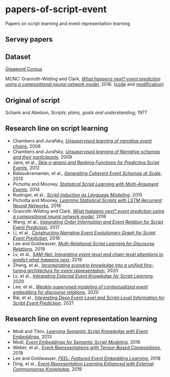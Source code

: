 # papers-of-script-event
Papers on script learning and event representation learning

## Servey papers


## Dataset
[Gigaword Corpus](https://catalog.ldc.upenn.edu/LDC2011T07)

MCNC: Granroth-Wilding and Clark, [*What happens next? event prediction using a compositional neural network model*](https://ojs.aaai.org/index.php/AAAI/article/view/10344), 2016. ([code](https://mark.granroth-wilding.co.uk/papers/what_happens_next/) and [modification](https://github.com/waltbai/MCPredictor)) 



## Original of script
Schank and Abelson, *Scripts, plans, goals and understanding*, 1977

## Research line on script learning
- Chambers and Jurafsky, [*Unsupervised learning of narrative event chains*](https://www.aclweb.org/anthology/P08-1090/), 2008
- Chambers and Jurafsky, [*Unsupervised learning of Narrative schemas and their participants*](https://aclanthology.org/P09-1068/), 2009
- Jans, et al., [*Skip n-grams and Ranking Functions for Predicting Script Events*](https://aclanthology.org/E12-1034/), 2012
- Balasubramanian, et al., [*Generating Coherent Event Schemas at Scale*](https://aclanthology.org/D13-1178/), 2013
- Pichotta and Mooney, [*Statistical Script Learning with Multi-Argument Events*](https://aclanthology.org/E14-1024/), 2014
- Rudinger, et al., [*Script Induction as Language Modeling*](https://aclanthology.org/D15-1195/), 2015
- Pichotta and Mooney, [*Learning Statistical Scripts with LSTM Recurrent Neural Networks*](https://ojs.aaai.org/index.php/AAAI/article/view/10347), 2016
- Granroth-Wilding and Clark, [*What happens next? event prediction using a compositional neural network model*](https://ojs.aaai.org/index.php/AAAI/article/view/10344), 2016
- Wang, et al., [*Integrating Order Information and Event Relation for Script Event Prediction*](https://aclanthology.org/D17-1006/), 2017
- Li, et al., [*Constructing Narrative Event Evolutionary Graph for Script Event Prediction*](https://www.ijcai.org/Proceedings/2018/0584), 2018
- Lee and Goldwasser, [*Multi-Relational Script Learning for Discourse Relations*](https://aclanthology.org/P19-1413/), 2019
- Lv, et al., [*SAM-Net: Integrating event-level and chain-level attentions to predict what happens next*](https://ojs.aaai.org/index.php/AAAI/article/view/4655), 2019
- Zheng, et al., [*Incorporating scenario knowledge into a unified fine-tuning architecture for event representation*](https://dl.acm.org/doi/abs/10.1145/3397271.3401173), 2020
- Lv, et al., [*Integrating External Event Knowledge for Script Learning*](https://aclanthology.org/2020.coling-main.27/), 2020
- Lee, et al., [*Weakly-supervised modeling of contextualized event embedding for discourse relations*](https://aclanthology.org/2020.findings-emnlp.446/), 2020
- Bai, et al., [*Integrating Deep Event-Level and Script-Level Information for Script Event Prediction*](https://aclanthology.org/2021.emnlp-main.777/), 2021

## Research line on event representation learning
- Modi and Titov, [*Learning Semantic Script Knowledge with Event Embeddings*](https://arxiv.org/abs/1312.5198), 2013
- Modi, [*Event Embeddings for Semantic Script Modeling*](https://aclanthology.org/K16-1008/), 2016
- Weber, et al., [*Event Representations with Tensor-Based Compositions*](https://www.aaai.org/ocs/index.php/AAAI/AAAI18/paper/viewPaper/17126), 2018
- Lee and Goldwasser, [*FEEL: Featured Event Embedding Learning*](https://ojs.aaai.org/index.php/AAAI/article/view/11936), 2018
- Ding, et al., [*Event Representation Learning Enhanced with External Commonsense Knowledge*](https://aclanthology.org/D19-1495/), 2019
